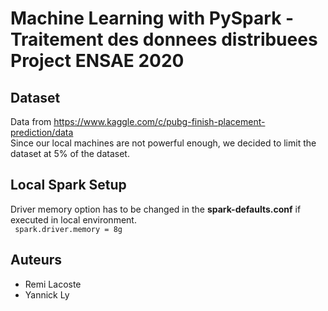 # Machine Learning with PySpark - Traitement des donnees distribuees Project ENSAE 2020

## Dataset
Data from https://www.kaggle.com/c/pubg-finish-placement-prediction/data  
Since our local machines are not powerful enough, we decided to limit the dataset at 5% of the dataset.  

## Local Spark Setup
Driver memory option has to be changed in the **spark-defaults.conf** if executed in local environment.  
<code> spark.driver.memory = 8g </code>

## Auteurs

* Remi Lacoste
* Yannick Ly
